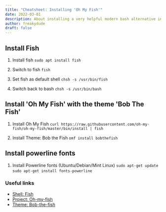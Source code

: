 ```yaml
---
title: "Cheatsheet: Installing 'Oh My Fish'"
date: 2022-03-01
description: About installing a very helpful modern bash alternative in WSL2/Ubuntu
author: freakydude
draft: false
---
```


## Install Fish

1. Install fish
  `sudo apt install fish`
1. Switch to fish
  `fish`
1. Set fish as default shell
  `chsh -s /usr/bin/fish`

1. Switch back to bash
  `chsh -s /usr/bin/bash`

## Install 'Oh My Fish' with the theme 'Bob The Fish'

1. Install Oh My Fish
  `curl https://raw.githubusercontent.com/oh-my-fish/oh-my-fish/master/bin/install | fish`

1. Install Theme: Bob the Fish
  `omf install bobthefish`

## Install powerline fonts 

1. Install Powerline fonts (Ubuntu/Debian/Mint Linux)
  `sudo apt-get update`
  `sudo apt-get install fonts-powerline`

### Useful links

- [Shell: Fish](https://fishshell.com)
- [Project: Oh-my-fish](https://github.com/oh-my-fish/oh-my-fish)
- [Theme: Bob-the-fish](https://github.com/oh-my-fish/theme-bobthefish)